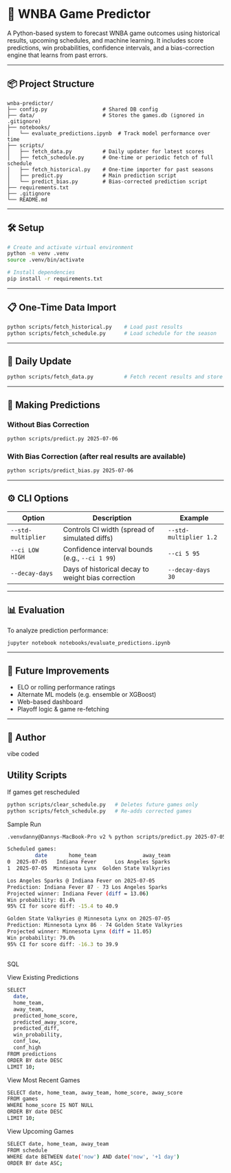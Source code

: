 # 🏀 WNBA Game Predictor

A Python-based system to forecast WNBA game outcomes using historical results, upcoming schedules, and machine learning. It includes score predictions, win probabilities, confidence intervals, and a bias-correction engine that learns from past errors.

---

## 📦 Project Structure

```
wnba-predictor/
├── config.py                  # Shared DB config
├── data/                      # Stores the games.db (ignored in .gitignore)
├── notebooks/
│   └── evaluate_predictions.ipynb  # Track model performance over time
├── scripts/
│   ├── fetch_data.py          # Daily updater for latest scores
│   ├── fetch_schedule.py      # One-time or periodic fetch of full schedule
│   ├── fetch_historical.py    # One-time importer for past seasons
│   ├── predict.py             # Main prediction script
│   └── predict_bias.py        # Bias-corrected prediction script
├── requirements.txt
├── .gitignore
└── README.md
```

---

## 🛠 Setup

```bash
# Create and activate virtual environment
python -m venv .venv
source .venv/bin/activate

# Install dependencies
pip install -r requirements.txt
```

---

## 📋 One-Time Data Import

```bash
python scripts/fetch_historical.py    # Load past results
python scripts/fetch_schedule.py      # Load schedule for the season
```

---

## 🔁 Daily Update

```bash
python scripts/fetch_data.py          # Fetch recent results and store
```

---

## 🔮 Making Predictions

### Without Bias Correction
```bash
python scripts/predict.py 2025-07-06
```

### With Bias Correction (after real results are available)
```bash
python scripts/predict_bias.py 2025-07-06
```

---

## ⚙️ CLI Options

| Option               | Description                                                | Example                     |
|----------------------|------------------------------------------------------------|-----------------------------|
| `--std-multiplier`   | Controls CI width (spread of simulated diffs)              | `--std-multiplier 1.2`      |
| `--ci LOW HIGH`      | Confidence interval bounds (e.g., `--ci 1 99`)             | `--ci 5 95`                 |
| `--decay-days`       | Days of historical decay to weight bias correction         | `--decay-days 30`          |

---

## 📊 Evaluation

To analyze prediction performance:

```bash
jupyter notebook notebooks/evaluate_predictions.ipynb
```

---

## 🔭 Future Improvements

- ELO or rolling performance ratings
- Alternate ML models (e.g. ensemble or XGBoost)
- Web-based dashboard
- Playoff logic & game re-fetching

---

## 👤 Author

vibe coded



## Utility Scripts


If games get rescheduled
```bash
python scripts/clear_schedule.py   # Deletes future games only
python scripts/fetch_schedule.py   # Re-adds corrected games

```

Sample Run
```bash
.venvdanny@Dannys-MacBook-Pro v2 % python scripts/predict.py 2025-07-05 

Scheduled games:
         date       home_team               away_team
0  2025-07-05   Indiana Fever      Los Angeles Sparks
1  2025-07-05  Minnesota Lynx  Golden State Valkyries

Los Angeles Sparks @ Indiana Fever on 2025-07-05
Prediction: Indiana Fever 87 - 73 Los Angeles Sparks
Projected winner: Indiana Fever (diff = 13.06)
Win probability: 81.4%
95% CI for score diff: -15.4 to 40.9

Golden State Valkyries @ Minnesota Lynx on 2025-07-05
Prediction: Minnesota Lynx 86 - 74 Golden State Valkyries
Projected winner: Minnesota Lynx (diff = 11.05)
Win probability: 79.0%
95% CI for score diff: -16.3 to 39.9
```

##
SQL

View Existing Predictions
```bash
SELECT 
  date, 
  home_team, 
  away_team, 
  predicted_home_score, 
  predicted_away_score, 
  predicted_diff, 
  win_probability, 
  conf_low, 
  conf_high
FROM predictions
ORDER BY date DESC
LIMIT 10;
```

View Most Recent Games
```bash
SELECT date, home_team, away_team, home_score, away_score
FROM games
WHERE home_score IS NOT NULL
ORDER BY date DESC
LIMIT 10;
```

View Upcoming Games
```bash
SELECT date, home_team, away_team
FROM schedule
WHERE date BETWEEN date('now') AND date('now', '+1 day')
ORDER BY date ASC;
```